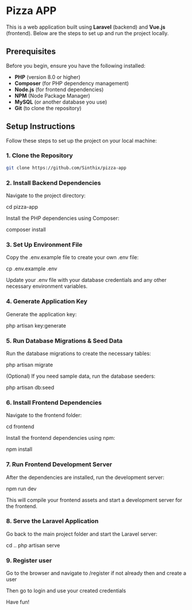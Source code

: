 # Pizza APP

This is a web application built using **Laravel** (backend) and **Vue.js** (frontend). Below are the steps to set up and run the project locally.

## Prerequisites

Before you begin, ensure you have the following installed:

-   **PHP** (version 8.0 or higher)
-   **Composer** (for PHP dependency management)
-   **Node.js** (for frontend dependencies)
-   **NPM** (Node Package Manager)
-   **MySQL** (or another database you use)
-   **Git** (to clone the repository)

## Setup Instructions

Follow these steps to set up the project on your local machine:

### 1. Clone the Repository

```bash
git clone https://github.com/Sinthix/pizza-app

```

### 2. Install Backend Dependencies

Navigate to the project directory:

cd pizza-app

Install the PHP dependencies using Composer:

composer install

### 3. Set Up Environment File

Copy the .env.example file to create your own .env file:

cp .env.example .env

Update your .env file with your database credentials and any other necessary environment variables.

### 4. Generate Application Key

Generate the application key:

php artisan key:generate

### 5. Run Database Migrations & Seed Data

Run the database migrations to create the necessary tables:

php artisan migrate

(Optional) If you need sample data, run the database seeders:

php artisan db:seed

### 6. Install Frontend Dependencies

Navigate to the frontend folder:

cd frontend

Install the frontend dependencies using npm:

npm install

### 7. Run Frontend Development Server

After the dependencies are installed, run the development server:

npm run dev

This will compile your frontend assets and start a development server for the frontend.

### 8. Serve the Laravel Application

Go back to the main project folder and start the Laravel server:

cd ..
php artisan serve

### 9. Register user

Go to the browser and navigate to /register if not already then and create a user

Then go to login and use your created credentials

Have fun!
